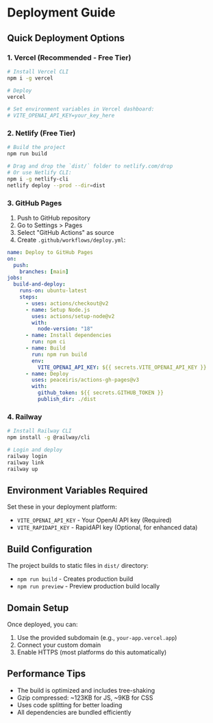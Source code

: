 # Deployment Guide

## Quick Deployment Options

### 1. Vercel (Recommended - Free Tier)

```bash
# Install Vercel CLI
npm i -g vercel

# Deploy
vercel

# Set environment variables in Vercel dashboard:
# VITE_OPENAI_API_KEY=your_key_here
```

### 2. Netlify (Free Tier)

```bash
# Build the project
npm run build

# Drag and drop the `dist/` folder to netlify.com/drop
# Or use Netlify CLI:
npm i -g netlify-cli
netlify deploy --prod --dir=dist
```

### 3. GitHub Pages

1. Push to GitHub repository
2. Go to Settings > Pages
3. Select "GitHub Actions" as source
4. Create `.github/workflows/deploy.yml`:

```yaml
name: Deploy to GitHub Pages
on:
  push:
    branches: [main]
jobs:
  build-and-deploy:
    runs-on: ubuntu-latest
    steps:
      - uses: actions/checkout@v2
      - name: Setup Node.js
        uses: actions/setup-node@v2
        with:
          node-version: "18"
      - name: Install dependencies
        run: npm ci
      - name: Build
        run: npm run build
        env:
          VITE_OPENAI_API_KEY: ${{ secrets.VITE_OPENAI_API_KEY }}
      - name: Deploy
        uses: peaceiris/actions-gh-pages@v3
        with:
          github_token: ${{ secrets.GITHUB_TOKEN }}
          publish_dir: ./dist
```

### 4. Railway

```bash
# Install Railway CLI
npm install -g @railway/cli

# Login and deploy
railway login
railway link
railway up
```

## Environment Variables Required

Set these in your deployment platform:

- `VITE_OPENAI_API_KEY` - Your OpenAI API key (Required)
- `VITE_RAPIDAPI_KEY` - RapidAPI key (Optional, for enhanced data)

## Build Configuration

The project builds to static files in `dist/` directory:

- `npm run build` - Creates production build
- `npm run preview` - Preview production build locally

## Domain Setup

Once deployed, you can:

1. Use the provided subdomain (e.g., `your-app.vercel.app`)
2. Connect your custom domain
3. Enable HTTPS (most platforms do this automatically)

## Performance Tips

- The build is optimized and includes tree-shaking
- Gzip compressed: ~123KB for JS, ~9KB for CSS
- Uses code splitting for better loading
- All dependencies are bundled efficiently
